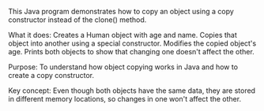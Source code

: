 This Java program demonstrates how to copy an object using a copy constructor instead of the clone() method.

 What it does:
Creates a Human object with age and name.
Copies that object into another using a special constructor.
Modifies the copied object's age.
Prints both objects to show that changing one doesn't affect the other.

 Purpose:
To understand how object copying works in Java and how to create a copy constructor.

 Key concept:
Even though both objects have the same data, they are stored in different memory locations, so changes in one won't affect the other.
